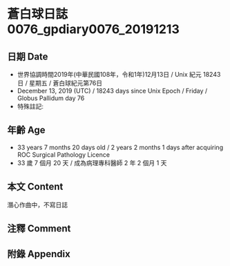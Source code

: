 # 蒼白球日誌0076_gpdiary0076_20191213 #

## 日期 Date ##

* 世界協調時間2019年(中華民國108年，令和1年)12月13日 / Unix 紀元 18243 日 / 星期五 / 蒼白球紀元第76日
* December 13, 2019 (UTC) / 18243 days since Unix Epoch / Friday / Globus Pallidum day 76
* 特殊註記:

## 年齡 Age ##

* 33 years 7 months 20 days old / 2 years 2 months 1 days after acquiring ROC Surgical Pathology Licence
* 33 歲 7 個月 20 天 / 成為病理專科醫師 2 年 2 個月 1 天

## 本文 Content ##

潛心作曲中，不寫日誌    

## 注釋 Comment ##

## 附錄 Appendix ##


